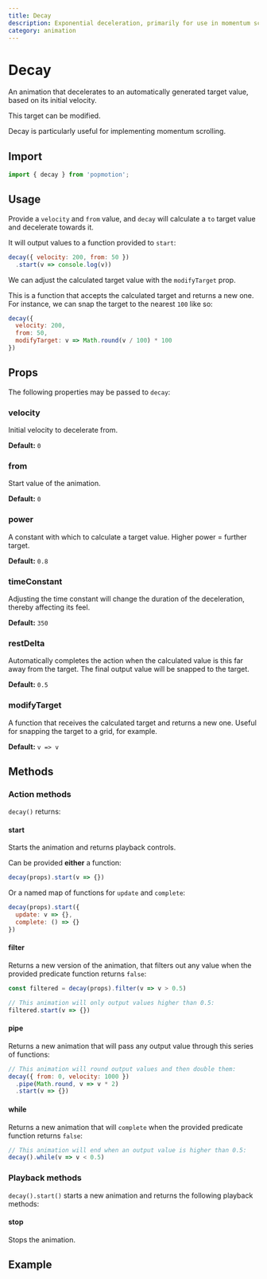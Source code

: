```yaml
---
title: Decay
description: Exponential deceleration, primarily for use in momentum scrolling.
category: animation
---
```


# Decay

An animation that decelerates to an automatically generated target value, based on its initial velocity.

This target can be modified.

Decay is particularly useful for implementing momentum scrolling.

<TOC />

## Import

```javascript
import { decay } from 'popmotion';
```

## Usage

Provide a `velocity` and `from` value, and `decay` will calculate a `to` target value and decelerate towards it.

It will output values to a function provided to `start`:

```javascript
decay({ velocity: 200, from: 50 })
  .start(v => console.log(v))
```

We can adjust the calculated target value with the `modifyTarget` prop.

This is a function that accepts the calculated target and returns a new one. For instance, we can snap the target to the nearest `100` like so:

```javascript
decay({
  velocity: 200,
  from: 50,
  modifyTarget: v => Math.round(v / 100) * 100
})
```

## Props

The following properties may be passed to `decay`:

### velocity

Initial velocity to decelerate from.

**Default:** `0`

### from

Start value of the animation.

**Default:** `0`

### power

A constant with which to calculate a target value. Higher power = further target.

**Default:** `0.8`

### timeConstant

Adjusting the time constant will change the duration of the deceleration, thereby affecting its feel.

**Default:** `350`

### restDelta

Automatically completes the action when the calculated value is this far away from the target. The final output value will be snapped to the target.

**Default:** `0.5`

### modifyTarget

A function that receives the calculated target and returns a new one. Useful for snapping the target to a grid, for example.

**Default:** `v => v`

## Methods

### Action methods

`decay()` returns:

#### start

Starts the animation and returns playback controls.

Can be provided **either** a function:

```javascript
decay(props).start(v => {})
```

Or a named map of functions for `update` and `complete`:

```javascript
decay(props).start({
  update: v => {},
  complete: () => {}
})
```

#### filter

Returns a new version of the animation, that filters out any value when the provided predicate function returns `false`:

```javascript
const filtered = decay(props).filter(v => v > 0.5)

// This animation will only output values higher than 0.5:
filtered.start(v => {})
```

#### pipe

Returns a new animation that will pass any output value through this series of functions:

```javascript
// This animation will round output values and then double them:
decay({ from: 0, velocity: 1000 })
  .pipe(Math.round, v => v * 2)
  .start(v => {})
```

#### while

Returns a new animation that will `complete` when the provided predicate function returns `false`:

```javascript
// This animation will end when an output value is higher than 0.5:
decay().while(v => v < 0.5)
```

### Playback methods

`decay().start()` starts a new animation and returns the following playback methods:

#### stop

Stops the animation.

## Example

<CodePen id="Kyewbv" />
